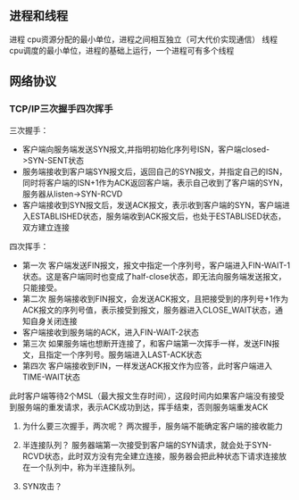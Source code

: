 ## 进程和线程
进程 cpu资源分配的最小单位，进程之间相互独立（可大代价实现通信）
线程 cpu调度的最小单位，进程的基础上运行，一个进程可有多个线程

## 网络协议
### TCP/IP三次握手四次挥手
三次握手：
* 客户端向服务端发送SYN报文,并指明初始化序列号ISN，客户端closed->SYN-SENT状态
* 服务端接收到客户端SYN报文后，返回自己的SYN报文，并指定自己的ISN，同时将客户端的ISN+1作为ACK返回客户端，表示自己收到了客户端的SYN，服务器从listen->SYN-RCVD
* 客户端接收到SYN报文后，发送ACK报文，表示收到客户端的SYN，客户端进入ESTABLISHED状态，服务端收到ACK报文后，也处于ESTABLISED状态，双方建立连接

四次挥手：
* 第一次 客户端发送FIN报文，报文中指定一个序列号，客户端进入FIN-WAIT-1状态。这是客户端同时也变成了half-close状态，即无法向服务端发送报文，只能接受。
* 第二次 服务端接收到FIN报文，会发送ACK报文，且把接受到的序列号+1作为ACK报文的序列号值，表示接受到报文，服务器进入CLOSE_WAIT状态，通知自身关闭连接
* 客户端接收到服务端的ACK，进入FIN-WAIT-2状态
* 第三次 如果服务端也想断开连接了，和客户端第一次挥手一样，发送FIN报文，且指定一个序列号。服务端进入LAST-ACK状态
* 第四次 客户端接收到FIN，一样发送ACK报文作为应答，此时客户端进入TIME-WAIT状态

此时客户端等待2个MSL（最大报文生存时间），这段时间内如果客户端没有接受到服务端的重发请求，表示ACK成功到达，挥手结束，否则服务端重发ACK

1. 为什么要三次握手，两次呢？
  两次握手，服务端不能确定客户端的接收能力

2. 半连接队列？
  服务器端第一次接受到客户端的SYN请求，就会处于SYN-RCVD状态，此时双方没有完全建立连接，服务器会把此种状态下请求连接放在一个队列中，称为半连接队列。

3. SYN攻击？
